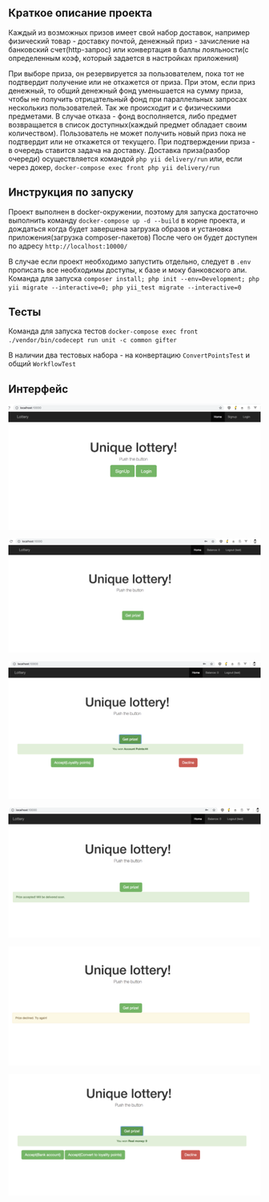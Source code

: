 ## Краткое описание проекта
Каждый из возможных призов имеет свой набор доставок, например физический товар - доставку почтой, денежный приз - зачисление на банковский счет(http-запрос) или конвертация в баллы лояльности(с определенным коэф, который задается в настройках приложения)

При выборе приза, он резервируется за пользователем, пока тот не подтвердит получение или не откажется от приза. При этом, если приз денежный, то общий денежный фонд уменьшается на сумму приза, чтобы не получить отрицательный фонд при параллельных запросах несколькиз пользователей. Так же происходит и с физическими предметами. В случае отказа - фонд восполняется, либо предмет возвращается в список доступных(каждый предмет обладает своим количеством). Пользователь не может получить новый приз пока не подтвердит или не откажется от текущего. При подтверждении приза - в очередь ставится задача на доставку.
Доставка приза(разбор очереди) осуществляется командой	`php yii delivery/run` или, если через докер, `docker-compose exec front php yii delivery/run`


## Инструкция по запуску
Проект выполнен в docker-окружении, поэтому для запуска достаточно выполнить команду `docker-compose up -d --build` в корне проекта, и дождаться когда будет завершена загрузка образов и установка приложения(загрузка composer-пакетов)
После чего он будет доступен по адресу `http://localhost:10000/`

В случае если проект необходимо запустить отдельно, следует в `.env` прописать все необходимы доступы, к базе и моку банковского апи.
Команда для запуска `composer install; php init --env=Development; php yii migrate --interactive=0; php yii_test migrate --interactive=0`

## Тесты
Команда для запуска тестов `docker-compose exec front ./vendor/bin/codecept run unit -c common gifter`

В наличии два тестовых набора - на конвертацию `ConvertPointsTest` и общий `WorkflowTest`

## Интерфейс

![index](sources/app/1.png)

![after login](sources/app/2.png)

![points](sources/app/points.png)

![accepted](sources/app/accepted.png)

![declined](sources/app/declined.png)

![convert](sources/app/convert.png)
